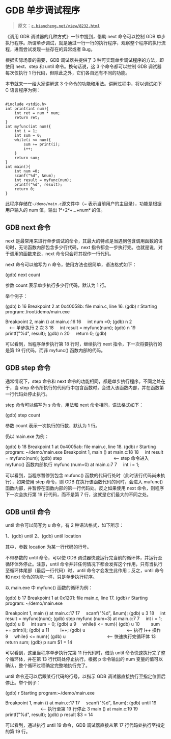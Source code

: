 # GDB 单步调试程序

> 原文：[`c.biancheng.net/view/8232.html`](http://c.biancheng.net/view/8232.html)

《调用 GDB 调试器的几种方式》一节中提到，借助 next 命令可以控制 GDB 单步执行程序。所谓单步调试，就是通过一行一行的执行程序，观察整个程序的执行流程，进而尝试发现一些存在的异常或者 Bug。

根据实际场景的需要，GDB 调试器共提供了 3 种可实现单步调试程序的方法，即使用 next、step 和 until 命令。换句话说，这 3 个命令都可以控制 GDB 调试器每次仅执行 1 行代码，但除此之外，它们各自还有不同的功能。

本节就来一一给大家讲解这 3 个命令的功能和用法。讲解过程中，将以调试如下 C 语言程序为例：

```

#include <stdio.h>
int print(int num){
    int ret = num * num;
    return ret;
}
int myfunc(int num){
    int i = 1;
    int sum = 0;
    while(i <= num){
        sum += print(i);
        i++;
    }
    return sum;
}
int main(){
    int num =0;
    scanf("%d", &num);
    int result = myfunc(num);
    printf("%d", result);
    return 0;
}
```

此程序存储在`~/demo/main.c`源文件中（~ 表示当前用户的主目录），功能是根据用户输入的 num 值，输出 1²+2²+...+num² 的值。

## GDB next 命令

next 是最常用来进行单步调试的命令，其最大的特点是当遇到包含调用函数的语句时，无论函数内部包含多少行代码，next 指令都会一步执行完。也就是说，对于调用的函数来说，next 命令只会将其视作一行代码。

next 命令可以缩写为 n 命令，使用方法也很简单，语法格式如下：

(gdb) next count

参数 count 表示单步执行多少行代码，默认为 1 行。

举个例子：

(gdb) b 16
Breakpoint 2 at 0x40058b: file main.c, line 16.
(gdb) r
Starting program: /root/demo/main.exe

Breakpoint 2, main () at main.c:16
16     int num =0;
(gdb) n 2                               <-- 单步执行 2 次
3
18     int result = myfunc(num);
(gdb) n
19     printf("%d", result);
(gdb) n
20     return 0;
(gdb)

可以看到，当程序单步执行第 18 行时，继续执行 next 指令，下一次将要执行的是第 19 行代码，而非 myfunc() 函数内部的代码。

## GDB step 命令

通常情况下，step 命令和 next 命令的功能相同，都是单步执行程序。不同之处在于，当 step 命令所执行的代码行中包含函数时，会进入该函数内部，并在函数第一行代码处停止执行。

step 命令可以缩写为 s 命令，用法和 next 命令相同，语法格式如下：

(gdb) step count

参数 count 表示一次执行的行数，默认为 1 行。

仍以 main.exe 为例：

(gdb) b 18
Breakpoint 1 at 0x4005ab: file main.c, line 18.
(gdb) r
Starting program: ~/demo/main.exe
Breakpoint 1, main () at main.c:18
18     int result = myfunc(num);
(gdb) step                                         <-- step 命令进入 myfunc() 函数内部执行
myfunc (num=0) at main.c:7
7     int i = 1;

可以看到，当程序暂停到包含 mufunc() 函数的代码行处时（此时该行代码尚未执行），如果使用 step 命令，则 GDB 在执行该函数代码的同时，会进入 mufunc() 函数内部，并暂停在函数内部的第一行代码处。反之如果使用 next 命令，则程序下一次会执行第 19 行代码，而不是第 7 行，这就是它们最大的不同之处。

## GDB until 命令

until 命令可以简写为 u 命令，有 2 种语法格式，如下所示：

1、(gdb) until
2、(gdb) until location

其中，参数 location 为某一行代码的行号。

不带参数的 until 命令，可以使 GDB 调试器快速运行完当前的循环体，并运行至循环体外停止。注意，until 命令并非任何情况下都会发挥这个作用，只有当执行至循环体尾部（最后一行代码）时，until 命令才会发生此作用；反之，until 命令和 next 命令的功能一样，只是单步执行程序。

以 main.exe 中 myfunc() 函数的循环为例：

(gdb) b 17
Breakpoint 1 at 0x1201: file main.c, line 17.
(gdb) r
Starting program: ~/demo/main.exe

Breakpoint 1, main () at main.c:17
17     scanf("%d", &num);
(gdb) u
3
18     int result = myfunc(num);
(gdb) step
myfunc (num=3) at main.c:7
7     int i = 1;
(gdb) u
8     int sum = 0;
(gdb) u
9     while(i <= num){
(gdb) u
10         sum += print(i);
(gdb) u
11         i++;
(gdb) u                                 <-- 执行 i++ 操作
9     while(i <= num){
(gdb) u                                 <-- 快速执行完循环体
13     return sum;
(gdb) p sum
$1 = 14

可以看到，这里当程序单步执行完第 11 行代码时，借助 until 命令快速执行完了整个循环体，并在第 13 行代码处停止执行。根据 p 命令输出的 num 变量的值可以确认，整个循环过程确定完整地执行完了。

until 命令还可以后跟某行代码的行号，以指示 GDB 调试器直接执行至指定位置后停止。举个例子：

(gdb) r
Starting program:~/demo/main.exe

Breakpoint 1, main () at main.c:17
17     scanf("%d", &num);
(gdb) until 19                                    <-- 执行至第 19 行停止
3
main () at main.c:19
19     printf("%d", result);
(gdb) p result
$3 = 14

可以看到，通过执行 until 19 命令，GDB 调试器直接从第 17 行代码处执行至指定的第 19 行。